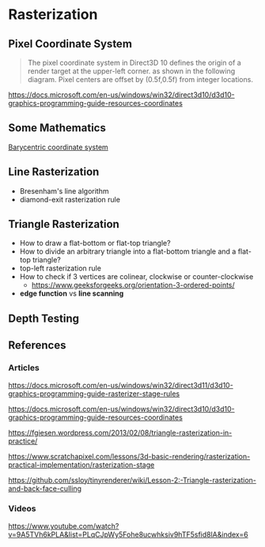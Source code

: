 # Rasterization

## Pixel Coordinate System

> The pixel coordinate system in Direct3D 10 defines the origin of a render target at the upper-left corner. as shown in the following diagram. Pixel centers are offset by (0.5f,0.5f) from integer locations.

https://docs.microsoft.com/en-us/windows/win32/direct3d10/d3d10-graphics-programming-guide-resources-coordinates

## Some Mathematics

[Barycentric coordinate system](https://en.wikipedia.org/wiki/Barycentric_coordinate_system)


## Line Rasterization

- Bresenham's line algorithm
- diamond-exit rasterization rule

## Triangle Rasterization

- How to draw a flat-bottom or flat-top triangle?
- How to divide an arbitrary triangle into a flat-bottom triangle and a flat-top triangle?
- top-left rasterization rule
- How to check if 3 vertices are colinear, clockwise or counter-clockwise
    - https://www.geeksforgeeks.org/orientation-3-ordered-points/
- **edge function** vs **line scanning**

## Depth Testing

## References

### Articles

https://docs.microsoft.com/en-us/windows/win32/direct3d11/d3d10-graphics-programming-guide-rasterizer-stage-rules

https://docs.microsoft.com/en-us/windows/win32/direct3d10/d3d10-graphics-programming-guide-resources-coordinates

https://fgiesen.wordpress.com/2013/02/08/triangle-rasterization-in-practice/

https://www.scratchapixel.com/lessons/3d-basic-rendering/rasterization-practical-implementation/rasterization-stage

https://github.com/ssloy/tinyrenderer/wiki/Lesson-2:-Triangle-rasterization-and-back-face-culling

### Videos

https://www.youtube.com/watch?v=9A5TVh6kPLA&list=PLqCJpWy5Fohe8ucwhksiv9hTF5sfid8lA&index=6